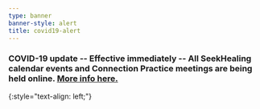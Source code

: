 ```yaml
---
type: banner
banner-style: alert
title: covid19-alert
---
```


### COVID-19 update -- Effective immediately -- All SeekHealing calendar events and Connection Practice meetings are being held online. [More info here.](https://mailchi.mp/0d68c7f51eaa/covid-19-update-seek-is-going-digital?e=f9f1b37056)
{:style="text-align: left;"}

